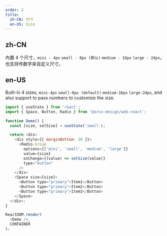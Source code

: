 ```yaml
---
order: 2
title: 
  zh-CN: 尺寸
  en-US: Size
---
```


## zh-CN

内置 4 个尺寸，`mini - 4px` `small - 8px (默认)` `medium - 16px` `large - 24px`，也支持传数字来自定义尺寸。

## en-US

Built-in 4 sizes, `mini-4px` `small-8px (default)` `medium-16px` `large-24px`, and also support to pass numbers to customize the size.

```js
import { useState } from 'react';
import { Space, Button, Radio } from '@arco-design/web-react';

function Demo() {
  const [size, setSize] = useState('small');

  return <div>
    <div style={{ marginBottom: 20 }}>
      <Radio.Group
        options={['mini', 'small', 'medium', 'large']}
        value={size}
        onChange={(value) => setSize(value)}
        type="button"
      />
    </div>
    <Space size={size}>
      <Button type="primary">Item1</Button>
      <Button type="primary">Item2</Button>
      <Button type="primary">Item3</Button>
    </Space>
  </div>;
}

ReactDOM.render(
  <Demo />,
  CONTAINER
);
```
